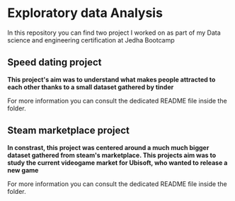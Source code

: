 # Exploratory data Analysis

In this repository you can find two project I worked on as part of my Data science and engineering certification at Jedha Bootcamp

## Speed dating project

**This project's aim was to understand what makes people attracted to each other thanks to a small dataset gathered by tinder**

For more information you can consult the dedicated README file inside the folder.

## Steam marketplace project

**In constrast, this project was centered around a much much bigger dataset gathered from steam's marketplace. This projects aim was to study the current videogame market for Ubisoft, who wanted to release a new game**

For more information you can consult the dedicated README file inside the folder.
